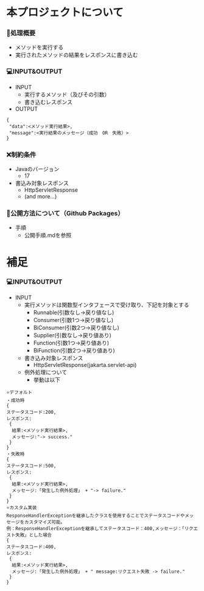 # 本プロジェクトについて
### 📖処理概要
* メソッドを実行する
* 実行されたメソッドの結果をレスポンスに書き込む
### 💻INPUT&OUTPUT
* INPUT
  * 実行するメソッド（及びその引数）
  * 書き込むレスポンス
* OUTPUT
```
{
 "data":<メソッド実行結果>,
 "message":<実行結果のメッセージ（成功　OR　失敗）>
}
```
### ❌制約条件
* Javaのバージョン
  * 17
* 書込み対象レスポンス
  * HttpServletResponse
  * (and more...)
### 🎁公開方法について（Github Packages）
* 手順
  * 公開手順.mdを参照

# 補足
### 💻INPUT&OUTPUT
* INPUT
  * 実行メソッドは関数型インタフェースで受け取り、下記を対象とする
    * Runnable(引数なし→戻り値なし)
    * Consumer(引数1つ→戻り値なし)
    * BiConsumer(引数2つ→戻り値なし)
    * Supplier(引数なし→戻り値あり)
    * Function(引数1つ→戻り値あり)
    * BiFunction(引数2つ→戻り値あり)
  * 書き込み対象レスポンス
    * HttpServletResponse(jakarta.servlet-api)
  * 例外処理について
    * 挙動は以下
```
⭐️デフォルト
・成功時
{
ステータスコード:200,
レスポンス:
 {
  結果:<メソッド実行結果>,
  メッセージ:"-> success."
 }
}
・失敗時
{
ステータスコード:500,
レスポンス:
 {
  結果:<メソッド実行結果>,
  メッセージ:「発生した例外処理」 + "-> failure."
 }
}
⭐️カスタム実装
ResponseHandlerExceptionを継承したクラスを使用することでステータスコードやメッセージをカスタマイズ可能。
例：ResponseHandlerExceptionを継承してステータスコード：400,メッセージ：「リクエスト失敗」とした場合
{
ステータスコード:400,
レスポンス:
 {
  結果:<メソッド実行結果>,
  メッセージ:「発生した例外処理」 + " message:リクエスト失敗 -> failure."
 }
}
```
